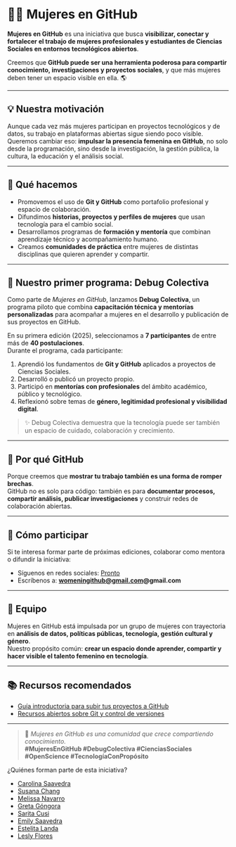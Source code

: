 # 👩‍💻 Mujeres en GitHub

**Mujeres en GitHub** es una iniciativa que busca **visibilizar, conectar y fortalecer el trabajo de mujeres profesionales y estudiantes de Ciencias Sociales en entornos tecnológicos abiertos**.  

Creemos que **GitHub puede ser una herramienta poderosa para compartir conocimiento, investigaciones y proyectos sociales**, y que más mujeres deben tener un espacio visible en ella. 🌎  

---

## 💡 Nuestra motivación

Aunque cada vez más mujeres participan en proyectos tecnológicos y de datos, su trabajo en plataformas abiertas sigue siendo poco visible.  
Queremos cambiar eso: **impulsar la presencia femenina en GitHub**, no solo desde la programación, sino desde la investigación, la gestión pública, la cultura, la educación y el análisis social.

---

## 🧩 Qué hacemos

- Promovemos el uso de **Git y GitHub** como portafolio profesional y espacio de colaboración.  
- Difundimos **historias, proyectos y perfiles de mujeres** que usan tecnología para el cambio social.  
- Desarrollamos programas de **formación y mentoría** que combinan aprendizaje técnico y acompañamiento humano.  
- Creamos **comunidades de práctica** entre mujeres de distintas disciplinas que quieren aprender y compartir.

---

## 🚀 Nuestro primer programa: Debug Colectiva

Como parte de *Mujeres en GitHub*, lanzamos **Debug Colectiva**, un programa piloto que combina **capacitación técnica y mentorías personalizadas** para acompañar a mujeres en el desarrollo y publicación de sus proyectos en GitHub.  

En su primera edición (2025), seleccionamos a **7 participantes** de entre más de **40 postulaciones**.  
Durante el programa, cada participante:

1. Aprendió los fundamentos de **Git y GitHub** aplicados a proyectos de Ciencias Sociales.  
2. Desarrolló o publicó un proyecto propio.  
3. Participó en **mentorías con profesionales** del ámbito académico, público y tecnológico.  
4. Reflexionó sobre temas de **género, legitimidad profesional y visibilidad digital**.

> ✨ Debug Colectiva demuestra que la tecnología puede ser también un espacio de cuidado, colaboración y crecimiento.

---

## 💬 Por qué GitHub

Porque creemos que **mostrar tu trabajo también es una forma de romper brechas**.  
GitHub no es solo para código: también es para **documentar procesos, compartir análisis, publicar investigaciones** y construir redes de colaboración abiertas.

---

## 🌱 Cómo participar

Si te interesa formar parte de próximas ediciones, colaborar como mentora o difundir la iniciativa:

- Síguenos en redes sociales: [Pronto](#)  
- Escríbenos a: **womeningithub@gmail.com@gmail.com**  

---

## 🤝 Equipo

Mujeres en GitHub está impulsada por un grupo de mujeres con trayectoria en **análisis de datos, políticas públicas, tecnología, gestión cultural y género**.  
Nuestro propósito común: **crear un espacio donde aprender, compartir y hacer visible el talento femenino en tecnología**.

---

## 📚 Recursos recomendados

- [Guía introductoria para subir tus proyectos a GitHub](https://github.com/WomenInGitH/Gu-a_Introductoria_GitHub)  
- [Recursos abiertos sobre Git y control de versiones](#)

---

> 💬 *Mujeres en GitHub es una comunidad que crece compartiendo conocimiento.*  
> **#MujeresEnGitHub #DebugColectiva #CienciasSociales #OpenScience #TecnologíaConPropósito**

¿Quiénes forman parte de esta iniciativa?
- [Carolina Saavedra](https://www.linkedin.com/in/carolina-saavedra-pena/)
- [Susana Chang](https://www.linkedin.com/in/susana-chang-97697424/)
- [Melissa Navarro](https://www.linkedin.com/in/melissanavarroreyes/)
- [Greta Góngora](https://www.linkedin.com/in/greta-gongora/)
- [Sarita Cusi](https://www.linkedin.com/in/sarita-cusi-a9ab59139/)
- [Emily Saavedra](https://www.linkedin.com/in/emily-saave-dra/)
- [Estelita Landa](https://www.linkedin.com/in/estelita-landa-oliva-43167b385/)
- [Lesly Flores](https://www.linkedin.com/in/lesly-flores-008232114/)

